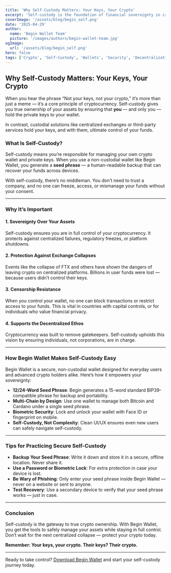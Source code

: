 ```yaml
---
title: 'Why Self-Custody Matters: Your Keys, Your Crypto'
excerpt: 'Self-custody is the foundation of financial sovereignty in crypto. Learn why controlling your own private keys matters and how Begin Wallet helps you do it securely.'
coverImage: '/assets/blog/begin_self.png'
date: '2025-04-29'
author:
  name: 'Begin Wallet Team'
  picture: '/images/authors/begin-wallet-team.jpg'
ogImage:
  url: '/assets/blog/begin_self.png'
hero: false
tags: ['Crypto', 'Self-Custody', 'Wallets', 'Security', 'Decentralization']
---
```


## Why Self-Custody Matters: Your Keys, Your Crypto

When you hear the phrase “Not your keys, not your crypto,” it’s more than just a meme — it’s a core principle of cryptocurrency. Self-custody gives you true ownership of your assets by ensuring that **you** — and only you — hold the private keys to your wallet.

In contrast, custodial solutions like centralized exchanges or third-party services hold your keys, and with them, ultimate control of your funds.

### What Is Self-Custody?

Self-custody means you’re responsible for managing your own crypto wallet and private keys. When you use a non-custodial wallet like Begin Wallet, you generate a **seed phrase** — a human-readable backup that can recover your funds across devices.

With self-custody, there’s no middleman. You don’t need to trust a company, and no one can freeze, access, or mismanage your funds without your consent.

---

### Why It’s Important

#### 1. **Sovereignty Over Your Assets**
Self-custody ensures you are in full control of your cryptocurrency. It protects against centralized failures, regulatory freezes, or platform shutdowns.

#### 2. **Protection Against Exchange Collapses**
Events like the collapse of FTX and others have shown the dangers of leaving crypto on centralized platforms. Billions in user funds were lost — because users didn’t control their keys.

#### 3. **Censorship Resistance**
When you control your wallet, no one can block transactions or restrict access to your funds. This is vital in countries with capital controls, or for individuals who value financial privacy.

#### 4. **Supports the Decentralized Ethos**
Cryptocurrency was built to remove gatekeepers. Self-custody upholds this vision by ensuring individuals, not corporations, are in charge.

---

### How Begin Wallet Makes Self-Custody Easy

Begin Wallet is a secure, non-custodial wallet designed for everyday users and advanced crypto holders alike. Here’s how it empowers your sovereignty:

- **12/24-Word Seed Phrase**: Begin generates a 15-word standard BIP39-compatible phrase for backup and portability.
- **Multi-Chain by Design**: Use one wallet to manage both Bitcoin and Cardano under a single seed phrase.
- **Biometric Security**: Lock and unlock your wallet with Face ID or fingerprint on mobile.
- **Self-Custody, Not Complexity**: Clean UI/UX ensures even new users can safely navigate self-custody.

---

### Tips for Practicing Secure Self-Custody

- **Backup Your Seed Phrase**: Write it down and store it in a secure, offline location. Never share it.
- **Use a Password or Biometric Lock**: For extra protection in case your device is lost.
- **Be Wary of Phishing**: Only enter your seed phrase inside Begin Wallet — never on a website or sent to anyone.
- **Test Recovery**: Use a secondary device to verify that your seed phrase works — just in case.

---

### Conclusion

Self-custody is the gateway to true crypto ownership. With Begin Wallet, you get the tools to safely manage your assets while staying in full control. Don’t wait for the next centralized collapse — protect your crypto today.

**Remember: Your keys, your crypto. Their keys? Their crypto.**

---

Ready to take control? [Download Begin Wallet](https://begin.is) and start your self-custody journey today.
